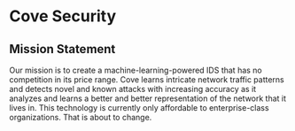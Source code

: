 # Cove Security

## Mission Statement

Our mission is to create a machine-learning-powered IDS that has no competition in its price range. Cove learns intricate network traffic patterns and detects novel and known attacks with increasing accuracy as it analyzes and learns a better and better representation of the network that it lives in. This technology is currently only affordable to enterprise-class organizations. That is about to change.
